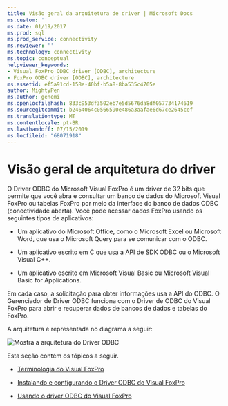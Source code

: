```yaml
---
title: Visão geral da arquitetura de driver | Microsoft Docs
ms.custom: ''
ms.date: 01/19/2017
ms.prod: sql
ms.prod_service: connectivity
ms.reviewer: ''
ms.technology: connectivity
ms.topic: conceptual
helpviewer_keywords:
- Visual FoxPro ODBC driver [ODBC], architecture
- FoxPro ODBC driver [ODBC], architecture
ms.assetid: ef5a91cd-158e-40bf-b5a8-8ba535c4705e
author: MightyPen
ms.author: genemi
ms.openlocfilehash: 833c953df3502eb7e5d5676da8df057734174619
ms.sourcegitcommit: b2464064c0566590e486a3aafae6d67ce2645cef
ms.translationtype: MT
ms.contentlocale: pt-BR
ms.lasthandoff: 07/15/2019
ms.locfileid: "68071918"
---
```

# <a name="driver-architecture-overview"></a>Visão geral de arquitetura do driver
O Driver ODBC do Microsoft Visual FoxPro é um driver de 32 bits que permite que você abra e consultar um banco de dados do Microsoft Visual FoxPro ou tabelas FoxPro por meio da interface do banco de dados ODBC (conectividade aberta). Você pode acessar dados FoxPro usando os seguintes tipos de aplicativos:  
  
-   Um aplicativo do Microsoft Office, como o Microsoft Excel ou Microsoft Word, que usa o Microsoft Query para se comunicar com o ODBC.  
  
-   Um aplicativo escrito em C que usa a API de SDK ODBC ou o Microsoft Visual C++.  
  
-   Um aplicativo escrito em Microsoft Visual Basic ou Microsoft Visual Basic for Applications.  
  
 Em cada caso, a solicitação para obter informações usa a API do ODBC. O Gerenciador de Driver ODBC funciona com o Driver de ODBC do Visual FoxPro para abrir e recuperar dados de bancos de dados e tabelas do FoxPro.  
  
 A arquitetura é representada no diagrama a seguir:  
  
 ![Mostra a arquitetura do Driver ODBC](../../odbc/microsoft/media/vfparch.gif "vfparch")  
  
 Esta seção contém os tópicos a seguir.  
  
-   [Terminologia do Visual FoxPro](../../odbc/microsoft/visual-foxpro-terminology.md)  
  
-   [Instalando e configurando o Driver ODBC do Visual FoxPro](../../odbc/microsoft/installing-and-configuring.md)  
  
-   [Usando o driver ODBC do Visual FoxPro](../../odbc/microsoft/using-the-visual-foxpro-odbc-driver.md)
